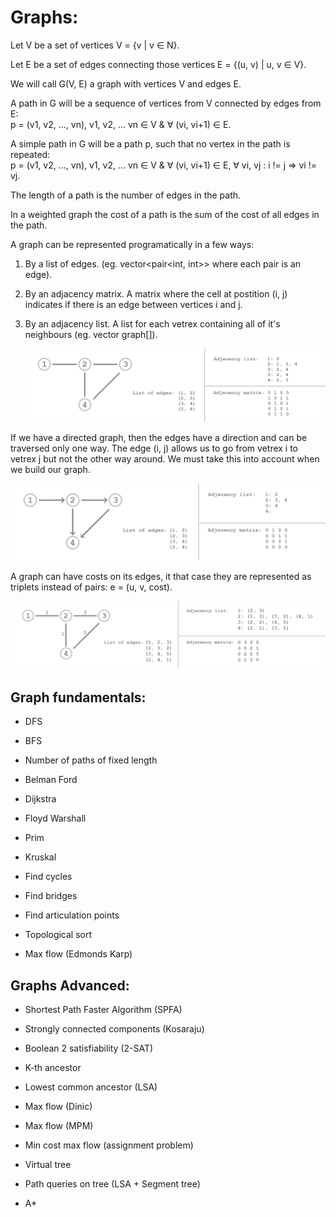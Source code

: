 # Graphs:
<p>
Let V be a set of vertices V = {v | v ∈ N}. <br></li>

Let E be a set of edges connecting those vertices E = {(u, v) | u, v ∈ V}.<br></li>

We will call G(V, E) a graph with vertices V and edges E.<br></li>

A path in G will be a sequence of vertices from V connected by edges from E:<br>
p = (v1, v2, ..., vn), v1, v2, ... vn ∈ V & ∀ (vi, vi+1) ∈ E.<br></li>

A simple path in G will be a path p, such that no vertex in the path is repeated:<br>
p = (v1, v2, ..., vn), v1, v2, ... vn ∈ V & ∀ (vi, vi+1) ∈ E, ∀ vi, vj : i != j => vi != vj.<br></li>

The length of a path is the number of edges in the path.<br></li>

In a weighted graph the cost of a path is the sum of the cost of all edges in the path.<br></li>

A graph can be represented programatically in a few ways:<br></li>

1. By a list of edges. (eg. vector<pair<int, int>> where each pair is an edge).<br>

2. By an adjacency matrix. A matrix where the cell at postition (i, j) indicates if there is an edge between vertices i and j.<br>

3. By an adjacency list. A list for each vetrex containing all of it's neighbours (eg. vector<int> graph[]).<br>
  
   <p align="center">
     <img src="https://github.com/mihail-m/CP-implementations/blob/master/resources/Graphs1.png">
   </p>
  
If we have a directed graph, then the edges have a direction and can be traversed only one way. The edge (i, j) allows us to go from vetrex i to vetrex j but not the other way around. We must take this into account when we build our graph.<br>

   <p align="center">
     <img src="https://github.com/mihail-m/CP-implementations/blob/master/resources/Graphs2.png">
   </p>
   
A graph can have costs on its edges, it that case they are represented as triplets instead of pairs: e = (u, v, cost).</li>

   <p align="center">
     <img src="https://github.com/mihail-m/CP-implementations/blob/master/resources/Graphs3.png">
   </p>
   
</p>


## Graph fundamentals:

- DFS

- BFS

- Number of paths of fixed length

- Belman Ford

- Dijkstra

- Floyd Warshall

- Prim

- Kruskal

- Find cycles

- Find bridges

- Find articulation points

- Topological sort

- Max flow (Edmonds Karp)


## Graphs Advanced:

- Shortest Path Faster Algorithm (SPFA)

- Strongly connected components (Kosaraju)

- Boolean 2 satisfiability (2-SAT)

- K-th ancestor

- Lowest common ancestor (LSA)

- Max flow (Dinic)

- Max flow (MPM)

- Min cost max flow (assignment problem)

- Virtual tree

- Path queries on tree (LSA + Segment tree)

- A*


  

